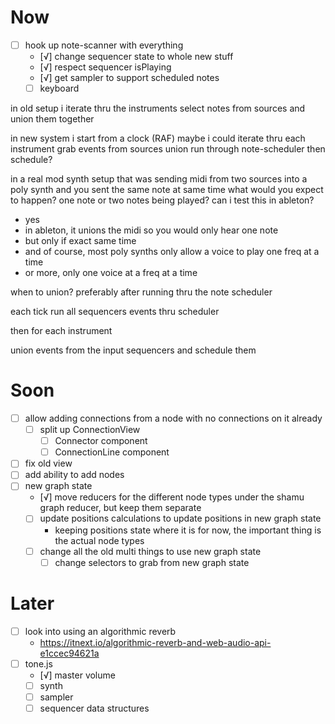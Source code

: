 # Now
- [ ] hook up note-scanner with everything
	- [√] change sequencer state to whole new stuff
	- [√] respect sequencer isPlaying
	- [√] get sampler to support scheduled notes
	- [ ] keyboard

in old setup
i iterate thru the instruments
select notes from sources and union them together


in new system
i start from a clock (RAF)
maybe i could iterate thru each instrument
grab events from sources
union
run through note-scheduler
then schedule?


in a real mod synth setup
that was sending midi from two sources into a poly synth
and you sent the same note at same time
what would you expect to happen?
one note or two notes being played?
can i test this in ableton?
- yes
- in ableton, it unions the midi so you would only hear one note
- but only if exact same time
- and of course, most poly synths only allow a voice to play one freq at a time
- or more, only one voice at a freq at a time


when to union?
preferably after running thru the note scheduler


each tick
run all sequencers events thru scheduler

then for each instrument

union events from the input sequencers and schedule them

# Soon
- [ ] allow adding connections from a node with no connections on it already
	- [ ] split up ConnectionView
		- [ ] Connector component
		- [ ] ConnectionLine component
- [ ] fix old view
- [ ] add ability to add nodes
- [ ] new graph state
	- [√] move reducers for the different node types under the shamu graph reducer, but keep them separate
	- [ ] update positions calculations to update positions in new graph state
		- keeping positions state where it is for now, the important thing is the actual node types
	- [ ] change all the old multi things to use new graph state
		- [ ] change selectors to grab from new graph state

# Later
- [ ] look into using an algorithmic reverb
	- https://itnext.io/algorithmic-reverb-and-web-audio-api-e1ccec94621a
- [ ] tone.js
	- [√] master volume
	- [ ] synth
	- [ ] sampler
	- [ ] sequencer data structures
